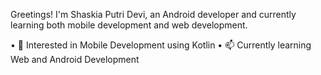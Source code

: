 Greetings! I'm Shaskia Putri Devi, an Android developer and currently learning both mobile development and web development.

•	🌱 Interested in Mobile Development using Kotlin
•	📫 Currently learning Web and Android Development
